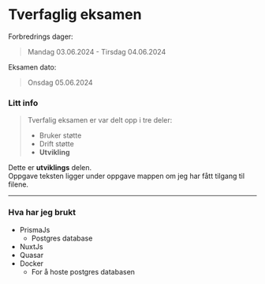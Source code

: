 # Tverfaglig eksamen


Forbredrings dager:
> Mandag 03.06.2024 - Tirsdag 04.06.2024

Eksamen dato:
> Onsdag 05.06.2024

### Litt info
> Tverfalig eksamen er var delt opp i tre deler:
> - Bruker støtte
> - Drift støtte
> - **Utvikling**

Dette er **utviklings** delen.  
Oppgave teksten ligger under oppgave mappen om jeg har fått tilgang til filene.

---
### Hva har jeg brukt
- PrismaJs
  - Postgres database
- NuxtJs
- Quasar
- Docker
  - For å hoste postgres databasen
